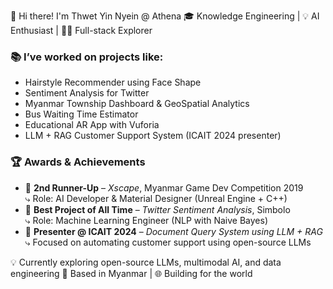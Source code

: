 👋 Hi there! I'm Thwet Yin Nyein @ Athena
🎓 Knowledge Engineering | 💡 AI Enthusiast | 👩‍💻 Full-stack Explorer

### 📚 I’ve worked on projects like:

* Hairstyle Recommender using Face Shape
* Sentiment Analysis for Twitter
* Myanmar Township Dashboard & GeoSpatial Analytics
* Bus Waiting Time Estimator
* Educational AR App with Vuforia
* LLM + RAG Customer Support System (ICAIT 2024 presenter)

### 🏆 Awards & Achievements

- 🥉 **2nd Runner-Up** – *Xscape*, Myanmar Game Dev Competition 2019  
   ⤷ Role: AI Developer & Material Designer (Unreal Engine + C++)
- 🏅 **Best Project of All Time** – *Twitter Sentiment Analysis*, Simbolo  
   ⤷ Role: Machine Learning Engineer (NLP with Naive Bayes)
- 🎤 **Presenter @ ICAIT 2024** – *Document Query System using LLM + RAG*  
   ⤷ Focused on automating customer support using open-source LLMs

💡 Currently exploring open-source LLMs, multimodal AI, and data engineering
📍 Based in Myanmar | 🌐 Building for the world
